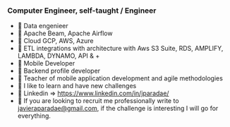 ### Computer Engineer, self-taught / Engineer

- 🔭 Data engenieer 
- 🔭 Apache Beam, Apache Airflow
- 🔭 Cloud GCP, AWS, Azure
- 🔭 ETL integrations with architecture with Aws S3 Suite, RDS, AMPLIFY, LAMBDA, DYNAMO, API & +
- 🔭 Mobile Developer
- 🔭 Backend profile developer
- 🌱 Teacher of mobile application development and agile methodologies
- 🌱 I like to learn and have new challenges
- 🌱 Linkedin => https://www.linkedin.com/in/jparadae/
- 🔭 If you are looking to recruit me professionally write to javieraparadae@gmail.com, if the challenge is interesting I will go for everything.
